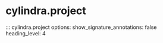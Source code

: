 # cylindra.project

::: cylindra.project
    options:
        show_signature_annotations: false
        heading_level: 4
